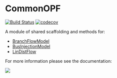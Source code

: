 # CommonOPF
[![Build
Status](https://github.com/nlaws/CommonOPF.jl/actions/workflows/CI.yml/badge.svg?branch=main)](https://github.com/nlaws/CommonOPF.jl/actions/workflows/CI.yml?query=branch%3Amain)
[![codecov](https://codecov.io/github/NLaws/CommonOPF.jl/graph/badge.svg?token=V45KYSXP4X)](https://codecov.io/github/NLaws/CommonOPF.jl)

A module of shared scaffolding and methods for:
- [BranchFlowModel](https://github.com/NLaws/BranchFlowModel.jl)
- [BusInjectionModel](https://github.com/NLaws/BusInjectionModel.jl)
- [LinDistFlow](https://github.com/NLaws/LinDistFlow)

For more information please see the documentation:
<!-- [![](https://img.shields.io/badge/docs-stable-blue.svg)](https://nlaws.github.io/CommonOPF.jl/stable) -->
[![](https://img.shields.io/badge/docs-dev-blue.svg)](https://nlaws.github.io/CommonOPF.jl/dev)

